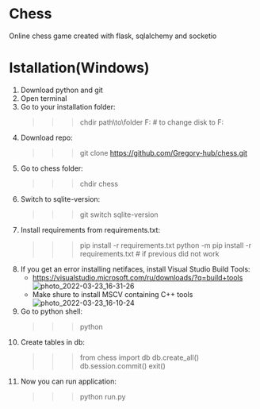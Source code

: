 # Chess
Online chess game created with flask, sqlalchemy and socketio
# Istallation(Windows)
  1. Download python and git
  2. Open terminal
  3. Go to your installation folder:
      >>> chdir path\to\folder
      >>> F:                # to change disk to F:
  4. Download repo:
      >>> git clone https://github.com/Gregory-hub/chess.git
  5. Go to chess folder:
      >>> chdir chess
  6. Switch to sqlite-version:
      >>> git switch sqlite-version
  7. Install requirements from requirements.txt:
      >>> pip install -r requirements.txt
      >>> python -m pip install -r requirements.txt   # if previous did not work
  8. If you get an error installing netifaces, install Visual Studio Build Tools: 
      * https://visualstudio.microsoft.com/ru/downloads/?q=build+tools
![photo_2022-03-23_16-31-26](https://user-images.githubusercontent.com/52703175/159749374-f064bbb2-1a8a-49ef-86d8-74896b57c6a8.jpg)
      * Make shure to install MSCV containing C++ tools
![photo_2022-03-23_16-10-24](https://user-images.githubusercontent.com/52703175/159745551-57de11c4-fd43-4195-98ee-e76ba4b95e04.jpg)
  9. Go to python shell:
      >>> python
  10. Create tables in db:
      >>> from chess import db
      >>> db.create_all()
      >>> db.session.commit()
      >>> exit()
  11. Now you can run application:
      >>> python run.py

